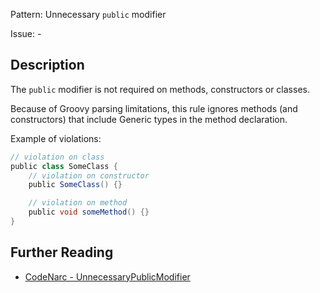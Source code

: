 Pattern: Unnecessary `public` modifier

Issue: -

## Description

The `public` modifier is not required on methods, constructors or classes.

Because of Groovy parsing limitations, this rule ignores methods (and constructors) that include Generic types in the method declaration.

Example of violations:

``` groovy
// violation on class
public class SomeClass {
    // violation on constructor
    public SomeClass() {}

    // violation on method
    public void someMethod() {}
}
```

## Further Reading

* [CodeNarc - UnnecessaryPublicModifier](http://codenarc.sourceforge.net/codenarc-rules-unnecessary.html#UnnecessaryPublicModifier)